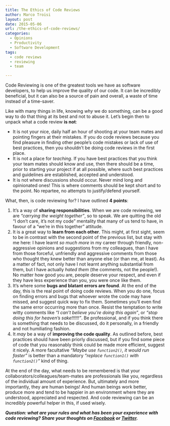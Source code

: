 ```yaml
---
title: The Ethics of Code Reviews
author: Marco Troisi
layout: post
date: 2015-05-06
url: /the-ethics-of-code-reviews/
categories:
  - Opinions
  - Productivity
  - Software Development
tags:
  - code reviews
  - reviewing
  - team

---
```

Code Reviewing is one of the greatest tools we have as software developers, to help us improve the quality of our code. It can be incredibly beneficial, but it can also be a source of pain and overall, a waste of time instead of a time-saver.

Like with many things in life, knowing _why_ we do something, can be a good way to do that thing at its best and not to abuse it. Let&#8217;s begin then to unpack what a code review **is not**:<!--more-->

  * It is not your nice, daily half an hour of shooting at your team mates and pointing fingers at their mistakes. If you do code reviews because you find pleasure in finding other people&#8217;s code mistakes or lack of use of best practices, then you shouldn&#8217;t be doing code reviews in the first place.
  * It is not a place for _teaching_. If you have best practices that you think your team mates should know and use, then there should be a time, prior to starting your project if at all possible, where such best practices and guidelines are established, accepted and understood.
  * It is not where discussions should occur. Never mind long and opinionated ones! This is where comments should be kept short and to the point. No repartee, no attempts to justify/defend yourself.

What, then, is code reviewing for? I have outlined **4 points**:

  1. It&#8217;s a way of **sharing responsibilities**. When we are code reviewing, we are _&#8220;carrying the weight together&#8221;_, so to speak. We are quitting the old &#8220;I don&#8217;t care, it&#8217;s not my code&#8221; mentality that many of us tend to have, in favour of a &#8220;we&#8217;re in this together&#8221; attitude.
  2. It is a great way to **learn from each other**. This might, at first sight, seem to be in contrast with the second point of the previous list, but stay with me here: I have learnt _so much more_ in my career through friendly, non-aggressive opinions and suggestions from my colleagues, than I have from those forceful, unfriendly and aggressive comments from those who thought they knew better than anyone else (or than me, at least). As a matter of fact, not only have I not learnt anything substantial from them, but I have actually _hated them_ (the comments, not the people!). No matter how good you are, people deserve your respect, and even if they have less experience than you, you were once like them.
  3. It&#8217;s where some **bugs and blatant errors are found**. At the end of the day, this is the real point of doing code reviews. When you do one, focus on finding errors and bugs that whoever wrote the code may have missed, and suggest quick way to fix them. Sometimes you&#8217;ll even find the same error occurring more than once. Resist the temptation to write witty comments like _&#8220;I can&#8217;t believe you&#8217;re doing this again&#8221;_, or _&#8220;stop doing this for heaven&#8217;s sake!!!!!!&#8221;_. Be professional, and if you think there is something that needs to be discussed, do it personally, in a friendly and not humiliating fashion.
  4. It _may_ be a way of **improving the code quality**. As outlined before, best practices should have been priorly discussed, but if you find some piece of code that you reasonably think could be made more efficient, suggest it nicely. A more facultative _&#8220;Maybe use `function2()`, it would run faster&#8221;_ is better than a mandatory _&#8220;replace `function1()` with `function2()`&#8220;_ kind of thing.

At the end of the day, what needs to be remembered is that your collaborators/colleagues/team-mates are professionals like you, regardless of the individual amount of experience. But, ultimately and more importantly, they are human beings! And human beings work better, produce more and tend to be happier in an environment where they are understood, appreciated and respected. And code reviewing can be an incredibly powerful helper in this, if used wisely.

**_Question: what are your rules and what has been your experience with code reviewing? Share your thoughts on [Facebook][1] or [Twitter][2]._**

 [1]: http://www.facebook.com/sharer/sharer.php?u=http://www.marcotroisi.com/the-ethics-of-code-reviews/
 [2]: https://twitter.com/intent/tweet?original_referer=http://www.marcotroisi.com/the-ethics-of-code-reviews/&source=tweetbutton&text=%3F&url=http://goo.gl/fDGwIC&via=marcotroisi